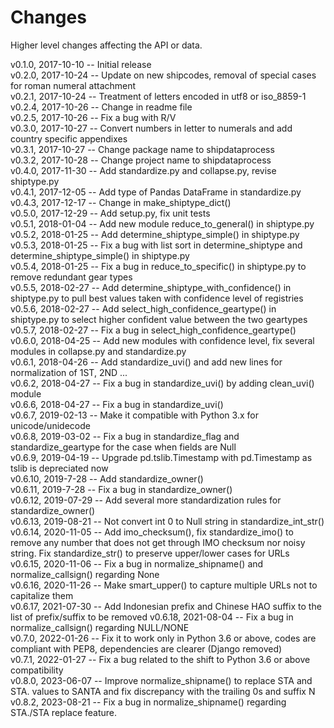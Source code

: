 Changes
=======

Higher level changes affecting the API or data.

v0.1.0, 2017-10-10 -- Initial release  
v0.2.0, 2017-10-24 -- Update on new shipcodes, removal of special cases for roman numeral attachment  
v0.2.1, 2017-10-24 -- Treatment of letters encoded in utf8 or iso_8859-1  
v0.2.4, 2017-10-26 -- Change in readme file  
v0.2.5, 2017-10-26 -- Fix a bug with R/V  
v0.3.0, 2017-10-27 -- Convert numbers in letter to numerals and add country specific appendixes  
v0.3.1, 2017-10-27 -- Change package name to shipdataprocess  
v0.3.2, 2017-10-28 -- Change project name to shipdataprocess  
v0.4.0, 2017-11-30 -- Add standardize.py and collapse.py, revise shiptype.py  
v0.4.1, 2017-12-05 -- Add type of Pandas DataFrame in standardize.py  
v0.4.3, 2017-12-17 -- Change in make_shiptype_dict()  
v0.5.0, 2017-12-29 -- Add setup.py, fix unit tests  
v0.5.1, 2018-01-04 -- Add new module reduce_to_general() in shiptype.py   
v0.5.2, 2018-01-25 -- Add determine_shiptype_simple() in shiptype.py  
v0.5.3, 2018-01-25 -- Fix a bug with list sort in determine_shiptype and determine_shiptype_simple() in shiptype.py  
v0.5.4, 2018-01-25 -- Fix a bug in reduce_to_specific() in shiptype.py to remove redundant gear types  
v0.5.5, 2018-02-27 -- Add determine_shiptype_with_confidence() in shiptype.py to pull best values taken with confidence level of registries  
v0.5.6, 2018-02-27 -- Add select_high_confidence_geartype() in shiptype.py to select higher confident value between the two geartypes  
v0.5.7, 2018-02-27 -- Fix a bug in select_high_confidence_geartype()  
v0.6.0, 2018-04-25 -- Add new modules with confidence level, fix several modules in collapse.py and standardize.py  
v0.6.1, 2018-04-26 -- Add standardize_uvi() and add new lines for normalization of 1ST, 2ND ...  
v0.6.2, 2018-04-27 -- Fix a bug in standardize_uvi() by adding clean_uvi() module  
v0.6.6, 2018-04-27 -- Fix a bug in standardize_uvi()  
v0.6.7, 2019-02-13 -- Make it compatible with Python 3.x for unicode/unidecode   
v0.6.8, 2019-03-02 -- Fix a bug in standardize_flag and standardize_geartype for the case when fields are Null  
v0.6.9, 2019-04-19 -- Upgrade pd.tslib.Timestamp with pd.Timestamp as tslib is depreciated now  
v0.6.10, 2019-7-28 -- Add standardize_owner()  
v0.6.11, 2019-7-28 -- Fix a bug in standardize_owner()  
v0.6.12, 2019-07-29 -- Add several more standardization rules for standardize_owner()  
v0.6.13, 2019-08-21 -- Not convert int 0 to Null string in standardize_int_str()  
v0.6.14, 2020-11-05 -- Add imo_checksum(), fix standardize_imo() to remove any number that does not get through IMO checksum nor noisy string. Fix standardize_str() to preserve upper/lower cases for URLs  
v0.6.15, 2020-11-06 -- Fix a bug in normalize_shipname() and normalize_callsign() regarding None  
v0.6.16, 2020-11-26 -- Make smart_upper() to capture multiple URLs not to capitalize them  
v0.6.17, 2021-07-30 -- Add Indonesian prefix and Chinese HAO suffix to the list of prefix/suffix to be removed 
v0.6.18, 2021-08-04 -- Fix a bug in normalize_callsign() regarding NULL/NONE  
v0.7.0, 2022-01-26 -- Fix it to work only in Python 3.6 or above, codes are compliant with PEP8, dependencies are clearer (Django removed)   
v0.7.1, 2022-01-27 -- Fix a bug related to the shift to Python 3.6 or above compatibility  
v0.8.0, 2023-06-07 -- Improve normalize_shipname() to replace STA and STA. values to SANTA and fix discrepancy with the trailing 0s and suffix N
v0.8.2, 2023-08-21 -- Fix a bug in normalize_shipname() regarding STA./STA replace feature.

 
